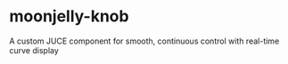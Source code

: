 # moonjelly-knob
A custom JUCE component for smooth, continuous control with real-time curve display
